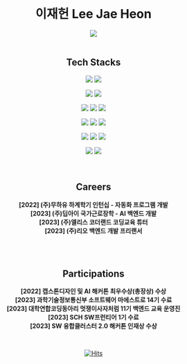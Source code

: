 <div align=center>   
<br>

# 이재헌 Lee Jae Heon
[![](http://mazassumnida.wtf/api/v2/generate_badge?boj=universe_lee)](https://www.acmicpc.net/user/universe_lee)
<br>
<br>

## Tech Stacks
<div align=cneter>

<img src="https://img.shields.io/badge/Java-007396?style=for-the-badge&logo=Java&logoColor=white"/></a>
<img src="https://img.shields.io/badge/Python-3766AB?style=for-the-badge&logo=Python&logoColor=white"/></a>
<br>

<img src="https://img.shields.io/badge/spring-6DB33F?style=for-the-badge&logo=spring&logoColor=white">
<img src="https://img.shields.io/badge/springboot-6DB33F?style=for-the-badge&logo=springboot&logoColor=white">
<br>

<img src="https://img.shields.io/badge/Django-092E20?style=for-the-badge&logo=Django&logoColor=white"/></a>
<img src="https://img.shields.io/badge/FastAPI-005571?style=for-the-badge&logo=fastapi"/></a>
<img src="https://img.shields.io/badge/flask-%23000.svg?style=for-the-badge&logo=flask&logoColor=white"/></a>
<br>


<img src="https://img.shields.io/badge/Mysql-E6B91E?style=for-the-badge&logo=MySql&logoColor=white"/></a>
<img src="https://img.shields.io/badge/mariaDB-003545?style=for-the-badge&logo=mariaDB&logoColor=white">
<img src="https://img.shields.io/badge/mongoDB-47A248?style=for-the-badge&logo=MongoDB&logoColor=white">
<br>

<img src="https://img.shields.io/badge/amazonaws-232F3E?style=for-the-badge&logo=amazonaws&logoColor=white">
<img src="https://img.shields.io/badge/teamcity-000000.svg?style=for-the-badge&logo=teamcity&logoColor=white"/></a>
<img src="https://img.shields.io/badge/gitlab%20ci-%23181717.svg?style=for-the-badge&logo=gitlab&logoColor=white"/></a>
<br>

<img src="https://img.shields.io/badge/opencv-%23white.svg?style=for-the-badge&logo=opencv&logoColor=white"/></a>
<img src="https://img.shields.io/badge/socket.io-010101?style=for-the-badge&logo=socket.io&logoColor=white">
<br>
</div>
<br>

## Careers
**[2022] (주)무하유 하계학기 인턴십 - 자동화 프로그램 개발**<br>
**[2023] (주)딥아이 국가근로장학 - AI 백엔드 개발**<br>
**[2023] (주)엘리스 코더랜드 코딩교육 튜터**<br>
**[2023] (주)리오 백엔드 개발 프리랜서**<br>

<br><br>

## Participations
**[2022] 캡스톤디자인 및 AI 해커톤 최우수상(총장상) 수상**<br>
**[2023] 과학기술정보통신부 소프트웨어 마에스트로 14기 수료**<br>
**[2023] 대학연합코딩동아리 멋쟁이사자처럼 11기 백엔드 교육 운영진**<br>
**[2023] SCH SW프런티어 1기 수료**<br>
**[2023] SW 융합클러스터 2.0 해커톤 인재상 수상**<br>

<br>

[![Hits](https://hits.seeyoufarm.com/api/count/incr/badge.svg?url=https%3A%2F%2Fgithub.com%2FDamnun&count_bg=%2379C83D&title_bg=%23555555&icon=&icon_color=%23E7E7E7&title=hits&edge_flat=false)](https://hits.seeyoufarm.com)
  
</div>
